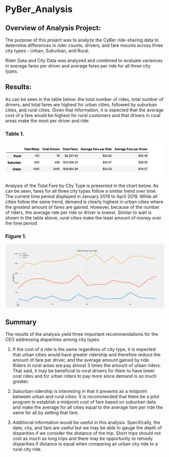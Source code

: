 # PyBer_Analysis

## Overview of Analysis Project:

The purpose of this project was to analyze the CyBer ride-sharing data to determine differences in rider counts, drivers, and fare mounts across three city types  - Urban, Suburban, and Rural. 

Rider Data and City Data was analyzed and combined to evaluate variances in average fares per driver and average fares per ride for all three city types. 



## Results:


As can be seen in the table below. the total number of rides, total number of drivers, and total fares are highest for urban cities, followed by suburban cities, and rural cities. Given that information, it is expected that the average cost of a fare would be highest for rural customers and that drivers in rural areas make the most per driver and ride. 

### Table 1. 

 ![PyBer_Summary_Table](analysis/PyBer_Summary_Table.png)


Analysis of the Total Fare by City Type is presented in the chart below. As can be seen, fares for all three city types follow a similar trend over time. The current time period displayed in January 2019 to April 2019. While all cities follow the same trend, demand is clearly highest in urban cities where the greatest amount of fares are gained. However, because of the number of riders, the average rate per ride or driver is lowest. Similar to wait is shown in the table above, rural cities make the least amount of money over the time period. 


### Figure 1. 

 ![PyBer_fare_summary](analysis/PyBer_fare_summary.png)


## Summary

The results of the analysis yield three important recommendations for the CEO addressing disparities among city types. 
1. If the cost of a ride is the same regardless of city type, it is expected that urban cities would have greater ridership and therefore reduce the amount of fare per driver, and the average amount gained by ride. Riders in rural areas are pay almost 3 times the amount of urban riders. That said, it may be beneficial to rural drivers for them to have lower cost rides and for urban riders to pay more since demand is so much greater. 

2. Suburban ridership is interesting in that it presents as a midpoint between urban and rural cities. It is recommended that there be a pilot program to establish a midpoint cost of fare based on suburban data and make the average for all cities equal to the average fare per ride the same for all by setting that fare. 

3. Additional information would be useful in this analysis. Specifically, the date, city, and fare are useful but we may be able to gauge the depth of disparities if we consider the distance of the trip. Short trips should not cost as much as long trips and there may be opportunity to remedy disparities if distance is equal when comparing an urban city ride to a rural city ride. 
